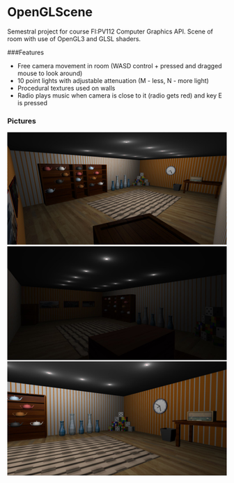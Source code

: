 # OpenGLScene
Semestral project for course FI:PV112 Computer Graphics API. Scene of room with use of OpenGL3 and GLSL shaders.

###Features
* Free camera movement in room (WASD control + pressed and dragged mouse to look around)
* 10 point lights with adjustable attenuation (M - less, N - more light)
* Procedural textures used on walls
* Radio plays music when camera is close to it (radio gets red) and key E is pressed

### Pictures
![pic1](https://raw.githubusercontent.com/MartinStyk/OpenGLScene/master/pic1.JPG)
![pic2](https://raw.githubusercontent.com/MartinStyk/OpenGLScene/master/pic2.JPG)
![pic3](https://raw.githubusercontent.com/MartinStyk/OpenGLScene/master/pic3.JPG)

